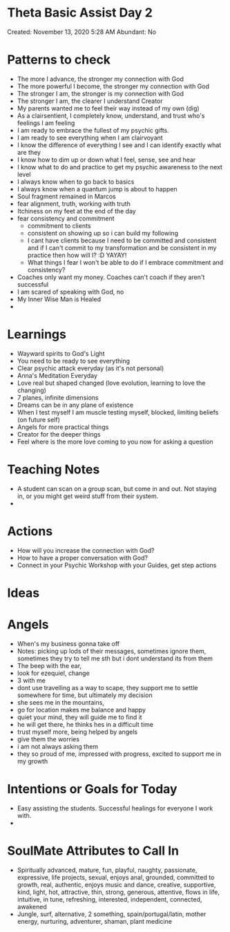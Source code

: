 # Theta Basic Assist Day 2

Created: November 13, 2020 5:28 AM
Abundant: No

# Patterns to check

- The more I advance, the stronger my connection with God
- The more powerful I become, the stronger my connection with God
- The stronger I am, the stronger is my connection with God
- The stronger I am, the clearer I understand Creator
- My parents wanted me to feel their way instead of my own (dig)
- As a clairsentient, I completely know, understand, and trust who's feelings I am feeling
- I am ready to embrace the fullest of my psychic gifts.
- I am ready to see everything when I am clairvoyant
- I know the difference of everything I see and I can identify exactly what are they
- I know how to dim up or down what I feel, sense, see and hear
- I know what to do and practice to get my psychic awareness to the next level
- I always know when to go back to basics
- I always know when a quantum jump is about to happen
- Soul fragment remained in Marcos
- fear alignment, truth, working with truth
- Itchiness on my feet at the end of the day
- fear consistency and commitment
    - commitment to clients
    - consistent on showing up so i can build my following
    - I cant have clients because I need to be committed and consistent and if I can't commit to my transformation and be consistent in my practice then how will I? :D YAYAY!
    - What things I fear I won't be able to do if I embrace commitment and consistency?
- Coaches only want my money. Coaches can't coach if they aren't successful
- I am scared of speaking with God, no
- My Inner Wise Man is Healed
- 

# Learnings

- Wayward spirits to God's Light
- You need to be ready to see everything
- Clear psychic attack everyday (as it's not personal)
- Anna's Meditation Everyday
- Love real but shaped changed (love evolution, learning to love the changing)
- 7 planes, infinite dimensions
- Dreams can be in any plane of existence
- When I test myself I am muscle testing myself, blocked, limiting beliefs (on future self)
- Angels for more practical things
- Creator for the deeper things
- Feel where is the more love coming to you now for asking a question

# Teaching Notes

- A student can scan on a group scan, but come in and out. Not staying in, or you might get weird stuff from their system.
- 

# Actions

- How will you increase the connection with God?
- How to have a proper conversation with God?
- Connect in your Psychic Workshop with your Guides, get step actions

# Ideas

# Angels

- When's my business gonna take off
- Notes: picking up lods of their messages, sometimes ignore them, sometimes they try to tell me sth but i dont understand its from them
- The beep with the ear,
- look for ezequiel, change
- 3 with me
- dont use travelling as a way to scape, they support me to settle somewhere for time, but ultimately my decision
- she sees me in the mountains,
- go for location makes me balance and happy
- quiet your mind, they will guide me to find it
- he will get there, he thinks hes in a difficult time
- trust myself more, being helped by angels
- give them the worries
- i am not always asking them
- they so proud of me, impressed with progress, excited to support me in my growth

# Intentions or Goals for Today

- Easy assisting the students. Successful healings for everyone I work with.
- 

# SoulMate Attributes to Call In

- Spiritually advanced, mature, fun, playful, naughty, passionate, expressive, life projects, sexual, enjoys anal, grounded, committed to growth, real, authentic, enjoys music and dance, creative, supportive, kind, light, hot, attractive, thin, strong, generous, attentive, flows in life, intuitive, in tune, refreshing, interested, independent, connected, awakened
- Jungle, surf, alternative, 2 something, spain/portugal/latin, mother energy, nurturing, adventurer, shaman, plant medicine